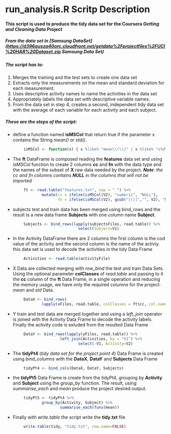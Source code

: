 
# run_analysis.R Scritp Description


#### This script is used to produce the tidy data set for **the Coursera *Getting and Cleaning Data* Project**


##### From the data set in [Samsung DataSet] (https://d396qusza40orc.cloudfront.net/getdata%2Fprojectfiles%2FUCI%20HAR%20Dataset.zip Samsung Data Set)

##### The script has to:
1. Merges the training and the test sets to create one data set 
2. Extracts only the measurements on the mean and standard deviation for each measurement. 
3. Uses descriptive activity names to name the activities in the data set
4. Appropriately labels the data set with descriptive variable names. 
5. From the data set in step 4, creates a second, independent tidy data set with the average of each variable for each activity and each subject.


##### These are the steps of the script:

* define a function named **isMSCol** that return true if the parameter x contains the 
String *mean()* or *std()*.

```R
        isMSCol <- function(x) { x %like% "mean\\(\\)" | x %like% "std\\(\\)" }
```

* The **ft** DataFrame is composed reading the **features** data set and using *isMSCol* function to create 2 columns **cc** and **fn** with the data type and the names of the subset of **X** raw data needed by the project.
***Note**: the cc and fn columns contains **NULL** in the columns that will not be imported*

```R
        ft <- read.table("features.txt", sep = " ") %>%
                mutate(cc = ifelse(isMSCol(V2), "numeric", "NULL"),
                       fn = ifelse(isMSCol(V2), gsub("[()]","", V2), "NULL"))   
```

* subjects test and train data has been merged using bind_rows and the result is a 
new data frame **Subjects** with one column name **Subject**.

```R
        Subjects <- bind_rows(lapply(subjectsFiles, read.table)) %>% 
                                select(Subject=V1)
```
* In the Activity DataFrame there  are 2 columns the first column is the cod value
of the activity and the second column is the name of the activiy. this data set is used
to decode the activities in the tidy Data Frame

```R
        Activities <- read.table(activityFile)
```

* X Data are collected merging with *row_bind* the test and train Data Sets. Using the optional
parameter **colClasses** of *read.table* and passing to it the **cc** column of the **ft** Data Frame, in a single operation and reducing the memory usage, we have only the required columns for the project: *mean* and *std* Data.

```R
        DataX <- bind_rows(
                lapply(xFiles, read.table, colClasses = ft$cc, col.names = ft$fn ))
```

* Y train and test data are merged together and using a *left_join* operator is joined with the Activity Data Frame to decode the activity labels. Finally the activity code is exluded from the resulted Data Frame

```R
        DataY <- bind_rows(lapply(yFiles, read.table)) %>%
                        left_join(Activities, by = "V1") %>% 
                                select(-V1, Activity=V2) 
```

* The **tidyPt4** (*tidy data set for the project point 4*) Data Frame is created using *bind_columns* with the **DataX**, **DataY** and **Subjects** Data Frame

```R
        tidyPt4 <- bind_cols(DataX, DataY, Subjects)
```

* the **tidyPt5** Data Frame is create from the tidyPt4, grouping by **Activity** and **Subject** using the *group_by* function. The result, using *summarise_each* and *mean* produce the project desired output.

```R
        tidyPt5 <- tidyPt4 %>%
                group_by(Activity, Subject) %>%
                        summarise_each(funs(mean))
```

* Finally with *write.table* the script write the **tidy.txt** file

```R
        write.table(tidy, "tidy.txt", row.name=FALSE)
```
